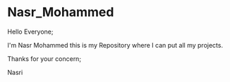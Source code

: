 
# Nasr_Mohammed

Hello Everyone;

I'm Nasr Mohammed this is my Repository  where I can put all my projects.


Thanks for your concern;

Nasri
